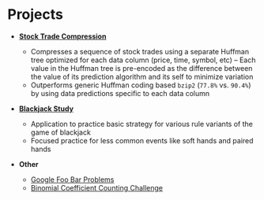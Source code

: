 # Projects

- **[Stock Trade Compression](https://github.com/gringasalpastor/stock-trade-compression)**
    - Compresses a sequence of stock trades using a separate Huffman tree optimized for each data column (price, time, symbol, etc) – Each value in the Huffman tree is pre-encoded as the difference between the value of its prediction algorithm and its self to minimize variation
    - Outperforms generic Huffman coding based `bzip2` (`77.8%` vs. `90.4%`) by using data predictions specific to each data column
- **[Blackjack Study](https://github.com/gringasalpastor/blackjack-study)**
    - Application to practice basic strategy for various rule variants of the game of blackjack
    - Focused practice for less common events like soft hands and paired hands

- **Other**
    - [Google Foo Bar Problems](https://github.com/gringasalpastor/google-foobar)
    - [Binomial Coefficient Counting Challenge](https://github.com/gringasalpastor/m-choose-n-words)
